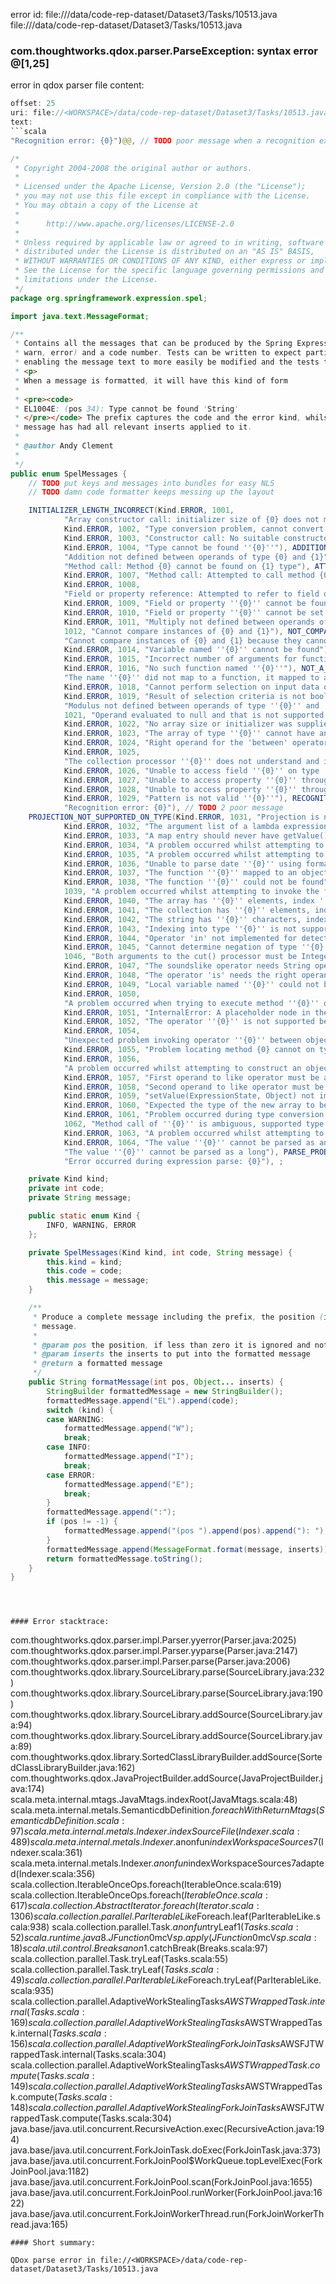 error id: file://<WORKSPACE>/data/code-rep-dataset/Dataset3/Tasks/10513.java
file://<WORKSPACE>/data/code-rep-dataset/Dataset3/Tasks/10513.java
### com.thoughtworks.qdox.parser.ParseException: syntax error @[1,25]

error in qdox parser
file content:
```java
offset: 25
uri: file://<WORKSPACE>/data/code-rep-dataset/Dataset3/Tasks/10513.java
text:
```scala
"Recognition error: {0}")@@, // TODO poor message when a recognition exception occurs

/*
 * Copyright 2004-2008 the original author or authors.
 *
 * Licensed under the Apache License, Version 2.0 (the "License");
 * you may not use this file except in compliance with the License.
 * You may obtain a copy of the License at
 *
 *      http://www.apache.org/licenses/LICENSE-2.0
 *
 * Unless required by applicable law or agreed to in writing, software
 * distributed under the License is distributed on an "AS IS" BASIS,
 * WITHOUT WARRANTIES OR CONDITIONS OF ANY KIND, either express or implied.
 * See the License for the specific language governing permissions and
 * limitations under the License.
 */
package org.springframework.expression.spel;

import java.text.MessageFormat;

/**
 * Contains all the messages that can be produced by the Spring Expression Language. Each message has a kind (info,
 * warn, error) and a code number. Tests can be written to expect particular code numbers rather than particular text,
 * enabling the message text to more easily be modified and the tests to run successfully in different locales.
 * <p>
 * When a message is formatted, it will have this kind of form
 * 
 * <pre><code>
 * EL1004E: (pos 34): Type cannot be found 'String'
 * </pre></code> The prefix captures the code and the error kind, whilst the position is included if it is known and the
 * message has had all relevant inserts applied to it.
 * 
 * @author Andy Clement
 * 
 */
public enum SpelMessages {
	// TODO put keys and messages into bundles for easy NLS
	// TODO damn code formatter keeps messing up the layout

	INITIALIZER_LENGTH_INCORRECT(Kind.ERROR, 1001,
			"Array constructor call: initializer size of {0} does not match declared length of {1}"), TYPE_CONVERSION_ERROR(
			Kind.ERROR, 1002, "Type conversion problem, cannot convert from {0} to {1}"), CONSTRUCTOR_NOT_FOUND(
			Kind.ERROR, 1003, "Constructor call: No suitable constructor on type {0} for arguments {1}"), TYPE_NOT_FOUND(
			Kind.ERROR, 1004, "Type cannot be found ''{0}''"), ADDITION_NOT_DEFINED(Kind.ERROR, 1005,
			"Addition not defined between operands of type {0} and {1}"), METHOD_NOT_FOUND(Kind.ERROR, 1006,
			"Method call: Method {0} cannot be found on {1} type"), ATTEMPTED_METHOD_CALL_ON_NULL_CONTEXT_OBJECT(
			Kind.ERROR, 1007, "Method call: Attempted to call method {0} on null context object"), ATTEMPTED_PROPERTY_FIELD_REF_ON_NULL_CONTEXT_OBJECT(
			Kind.ERROR, 1008,
			"Field or property reference: Attempted to refer to field or property ''{0}'' on null context object"), PROPERTY_OR_FIELD_NOT_FOUND(
			Kind.ERROR, 1009, "Field or property ''{0}'' cannot be found on object of type ''{1}''"), PROPERTY_OR_FIELD_SETTER_NOT_FOUND(
			Kind.ERROR, 1010, "Field or property ''{0}'' cannot be set on object of type ''{1}''"), MULTIPLY_NOT_DEFINED(
			Kind.ERROR, 1011, "Multiply not defined between operands of type {0} and {1}"), NOT_COMPARABLE(Kind.ERROR,
			1012, "Cannot compare instances of {0} and {1}"), NOT_COMPARABLE_CANNOT_COERCE(Kind.ERROR, 1013,
			"Cannot compare instances of {0} and {1} because they cannot be coerced to the same type"), VARIABLE_NOT_FOUND(
			Kind.ERROR, 1014, "Variable named ''{0}'' cannot be found"), INCORRECT_NUMBER_OF_ARGUMENTS_TO_FUNCTION(
			Kind.ERROR, 1015, "Incorrect number of arguments for function, {0} supplied but function takes {1}"), NO_SUCH_FUNCTION(
			Kind.ERROR, 1016, "No such function named ''{0}''"), NOT_A_FUNCTION(Kind.ERROR, 1017,
			"The name ''{0}'' did not map to a function, it mapped to a ''{1}''"), INVALID_TYPE_FOR_SELECTION(
			Kind.ERROR, 1018, "Cannot perform selection on input data of type ''{0}''"), RESULT_OF_SELECTION_CRITERIA_IS_NOT_BOOLEAN(
			Kind.ERROR, 1019, "Result of selection criteria is not boolean"), MODULUS_NOT_DEFINED(Kind.ERROR, 1020,
			"Modulus not defined between operands of type ''{0}'' and ''{1}''"), NULL_OPERAND_TO_OPERATOR(Kind.ERROR,
			1021, "Operand evaluated to null and that is not supported for this operator"), NO_SIZE_OR_INITIALIZER_FOR_ARRAY_CONSTRUCTION(
			Kind.ERROR, 1022, "No array size or initializer was supplied to construct the array"), INCORRECT_ELEMENT_TYPE_FOR_ARRAY(
			Kind.ERROR, 1023, "The array of type ''{0}'' cannot have an element of type ''{1}'' inserted"), BETWEEN_RIGHT_OPERAND_MUST_BE_TWO_ELEMENT_LIST(
			Kind.ERROR, 1024, "Right operand for the 'between' operator has to be a two-element list"), TYPE_NOT_SUPPORTED_BY_PROCESSOR(
			Kind.ERROR, 1025,
			"The collection processor ''{0}'' does not understand and input collection of elements of type {1}"), UNABLE_TO_ACCESS_FIELD(
			Kind.ERROR, 1026, "Unable to access field ''{0}'' on type ''{1}''"), UNABLE_TO_ACCESS_PROPERTY_THROUGH_GETTER(
			Kind.ERROR, 1027, "Unable to access property ''{0}'' through getter on type ''{1}''"), UNABLE_TO_ACCESS_PROPERTY_THROUGH_SETTER(
			Kind.ERROR, 1028, "Unable to access property ''{0}'' through setter on type ''{1}''"), INVALID_PATTERN(
			Kind.ERROR, 1029, "Pattern is not valid ''{0}''"), RECOGNITION_ERROR(Kind.ERROR, 1030,
			"Recognition error: {0}"), // TODO 2 poor message
	PROJECTION_NOT_SUPPORTED_ON_TYPE(Kind.ERROR, 1031, "Projection is not supported on the type ''{0}''"), ARGLIST_SHOULD_NOT_BE_EVALUATED(
			Kind.ERROR, 1032, "The argument list of a lambda expression should never have getValue() called upon it"), MAPENTRY_SHOULD_NOT_BE_EVALUATED(
			Kind.ERROR, 1033, "A map entry should never have getValue() called upon it"), EXCEPTION_DURING_PROPERTY_READ(
			Kind.ERROR, 1034, "A problem occurred whilst attempting to access the property ''{0}'': ''{1}''"), EXCEPTION_DURING_CONSTRUCTOR_INVOCATION(
			Kind.ERROR, 1035, "A problem occurred whilst attempting to construct ''{0}'': ''{1}''"), DATE_CANNOT_BE_PARSED(
			Kind.ERROR, 1036, "Unable to parse date ''{0}'' using format ''{1}''"), FUNCTION_REFERENCE_CANNOT_BE_INVOKED(
			Kind.ERROR, 1037, "The function ''{0}'' mapped to an object of type ''{1}'' which cannot be invoked"), FUNCTION_NOT_DEFINED(
			Kind.ERROR, 1038, "The function ''{0}'' could not be found"), EXCEPTION_DURING_FUNCTION_CALL(Kind.ERROR,
			1039, "A problem occurred whilst attempting to invoke the function ''{0}'': ''{1}''"), ARRAY_INDEX_OUT_OF_BOUNDS(
			Kind.ERROR, 1040, "The array has ''{0}'' elements, index ''{1}'' is invalid"), COLLECTION_INDEX_OUT_OF_BOUNDS(
			Kind.ERROR, 1041, "The collection has ''{0}'' elements, index ''{1}'' is invalid"), STRING_INDEX_OUT_OF_BOUNDS(
			Kind.ERROR, 1042, "The string has ''{0}'' characters, index ''{1}'' is invalid"), INDEXING_NOT_SUPPORTED_FOR_TYPE(
			Kind.ERROR, 1043, "Indexing into type ''{0}'' is not supported"), OPERATOR_IN_CANNOT_DETERMINE_MEMBERSHIP(
			Kind.ERROR, 1044, "Operator 'in' not implemented for detecting membership of a ''{0}'' in a ''{1}''"), CANNOT_NEGATE_TYPE(
			Kind.ERROR, 1045, "Cannot determine negation of type ''{0}''"), CUT_ARGUMENTS_MUST_BE_INTS(Kind.ERROR,
			1046, "Both arguments to the cut() processor must be Integers, but they are ''{0}'' and ''{1}''"), SOUNDSLIKE_NEEDS_STRING_OPERAND(
			Kind.ERROR, 1047, "The soundslike operator needs String operands, but found a ''{0}''"), IS_OPERATOR_NEEDS_CLASS_OPERAND(
			Kind.ERROR, 1048, "The operator 'is' needs the right operand to be a class, not a ''{0}''"), LOCAL_VARIABLE_NOT_DEFINED(
			Kind.ERROR, 1049, "Local variable named ''{0}'' could not be found"), EXCEPTION_DURING_METHOD_INVOCATION(
			Kind.ERROR, 1050,
			"A problem occurred when trying to execute method ''{0}'' on object of type ''{1}'': ''{2}''"), PLACEHOLDER_SHOULD_NEVER_BE_EVALUATED(
			Kind.ERROR, 1051, "InternalError: A placeholder node in the Ast should never be evaluated!"), OPERATOR_NOT_SUPPORTED_BETWEEN_TYPES(
			Kind.ERROR, 1052, "The operator ''{0}'' is not supported between objects of type ''{1}'' and ''{2}''"), UNEXPECTED_PROBLEM_INVOKING_OPERATOR(
			Kind.ERROR, 1054,
			"Unexpected problem invoking operator ''{0}'' between objects of type ''{1}'' and ''{2}'': {3}"), PROBLEM_LOCATING_METHOD(
			Kind.ERROR, 1055, "Problem locating method {0} cannot on type {1}"), PROBLEM_LOCATING_CONSTRUCTOR(
			Kind.ERROR, 1056,
			"A problem occurred whilst attempting to construct an object of type ''{0}'' using arguments ''{1}''"), INVALID_FIRST_OPERAND_FOR_LIKE_OPERATOR(
			Kind.ERROR, 1057, "First operand to like operator must be a string. ''{0}'' is not"), INVALID_SECOND_OPERAND_FOR_LIKE_OPERATOR(
			Kind.ERROR, 1058, "Second operand to like operator must be a string (regex). ''{0}'' is not"), SETVALUE_NOT_SUPPORTED(
			Kind.ERROR, 1059, "setValue(ExpressionState, Object) not implemented for ''{0}''  (''{1}''"), TYPE_NAME_EXPECTED_FOR_ARRAY_CONSTRUCTION(
			Kind.ERROR, 1060, "Expected the type of the new array to be specified as a String but found ''{0}''"), PROBLEM_DURING_TYPE_CONVERSION(
			Kind.ERROR, 1061, "Problem occurred during type conversion: {0}"), MULTIPLE_POSSIBLE_METHODS(Kind.ERROR,
			1062, "Method call of ''{0}'' is ambiguous, supported type conversions allow multiple variants to match"), EXCEPTION_DURING_PROPERTY_WRITE(
			Kind.ERROR, 1063, "A problem occurred whilst attempting to set the property ''{0}'': ''{1}''"), NOT_AN_INTEGER(
			Kind.ERROR, 1064, "The value ''{0}'' cannot be parsed as an int"), NOT_A_LONG(Kind.ERROR, 1065,
			"The value ''{0}'' cannot be parsed as a long"), PARSE_PROBLEM(Kind.ERROR, 1066,
			"Error occurred during expression parse: {0}"), ;

	private Kind kind;
	private int code;
	private String message;

	public static enum Kind {
		INFO, WARNING, ERROR
	};

	private SpelMessages(Kind kind, int code, String message) {
		this.kind = kind;
		this.code = code;
		this.message = message;
	}

	/**
	 * Produce a complete message including the prefix, the position (if known) and with the inserts applied to the
	 * message.
	 * 
	 * @param pos the position, if less than zero it is ignored and not included in the message
	 * @param inserts the inserts to put into the formatted message
	 * @return a formatted message
	 */
	public String formatMessage(int pos, Object... inserts) {
		StringBuilder formattedMessage = new StringBuilder();
		formattedMessage.append("EL").append(code);
		switch (kind) {
		case WARNING:
			formattedMessage.append("W");
			break;
		case INFO:
			formattedMessage.append("I");
			break;
		case ERROR:
			formattedMessage.append("E");
			break;
		}
		formattedMessage.append(":");
		if (pos != -1) {
			formattedMessage.append("(pos ").append(pos).append("): ");
		}
		formattedMessage.append(MessageFormat.format(message, inserts));
		return formattedMessage.toString();
	}
}
```

```



#### Error stacktrace:

```
com.thoughtworks.qdox.parser.impl.Parser.yyerror(Parser.java:2025)
	com.thoughtworks.qdox.parser.impl.Parser.yyparse(Parser.java:2147)
	com.thoughtworks.qdox.parser.impl.Parser.parse(Parser.java:2006)
	com.thoughtworks.qdox.library.SourceLibrary.parse(SourceLibrary.java:232)
	com.thoughtworks.qdox.library.SourceLibrary.parse(SourceLibrary.java:190)
	com.thoughtworks.qdox.library.SourceLibrary.addSource(SourceLibrary.java:94)
	com.thoughtworks.qdox.library.SourceLibrary.addSource(SourceLibrary.java:89)
	com.thoughtworks.qdox.library.SortedClassLibraryBuilder.addSource(SortedClassLibraryBuilder.java:162)
	com.thoughtworks.qdox.JavaProjectBuilder.addSource(JavaProjectBuilder.java:174)
	scala.meta.internal.mtags.JavaMtags.indexRoot(JavaMtags.scala:48)
	scala.meta.internal.metals.SemanticdbDefinition$.foreachWithReturnMtags(SemanticdbDefinition.scala:97)
	scala.meta.internal.metals.Indexer.indexSourceFile(Indexer.scala:489)
	scala.meta.internal.metals.Indexer.$anonfun$indexWorkspaceSources$7(Indexer.scala:361)
	scala.meta.internal.metals.Indexer.$anonfun$indexWorkspaceSources$7$adapted(Indexer.scala:356)
	scala.collection.IterableOnceOps.foreach(IterableOnce.scala:619)
	scala.collection.IterableOnceOps.foreach$(IterableOnce.scala:617)
	scala.collection.AbstractIterator.foreach(Iterator.scala:1306)
	scala.collection.parallel.ParIterableLike$Foreach.leaf(ParIterableLike.scala:938)
	scala.collection.parallel.Task.$anonfun$tryLeaf$1(Tasks.scala:52)
	scala.runtime.java8.JFunction0$mcV$sp.apply(JFunction0$mcV$sp.scala:18)
	scala.util.control.Breaks$$anon$1.catchBreak(Breaks.scala:97)
	scala.collection.parallel.Task.tryLeaf(Tasks.scala:55)
	scala.collection.parallel.Task.tryLeaf$(Tasks.scala:49)
	scala.collection.parallel.ParIterableLike$Foreach.tryLeaf(ParIterableLike.scala:935)
	scala.collection.parallel.AdaptiveWorkStealingTasks$AWSTWrappedTask.internal(Tasks.scala:169)
	scala.collection.parallel.AdaptiveWorkStealingTasks$AWSTWrappedTask.internal$(Tasks.scala:156)
	scala.collection.parallel.AdaptiveWorkStealingForkJoinTasks$AWSFJTWrappedTask.internal(Tasks.scala:304)
	scala.collection.parallel.AdaptiveWorkStealingTasks$AWSTWrappedTask.compute(Tasks.scala:149)
	scala.collection.parallel.AdaptiveWorkStealingTasks$AWSTWrappedTask.compute$(Tasks.scala:148)
	scala.collection.parallel.AdaptiveWorkStealingForkJoinTasks$AWSFJTWrappedTask.compute(Tasks.scala:304)
	java.base/java.util.concurrent.RecursiveAction.exec(RecursiveAction.java:194)
	java.base/java.util.concurrent.ForkJoinTask.doExec(ForkJoinTask.java:373)
	java.base/java.util.concurrent.ForkJoinPool$WorkQueue.topLevelExec(ForkJoinPool.java:1182)
	java.base/java.util.concurrent.ForkJoinPool.scan(ForkJoinPool.java:1655)
	java.base/java.util.concurrent.ForkJoinPool.runWorker(ForkJoinPool.java:1622)
	java.base/java.util.concurrent.ForkJoinWorkerThread.run(ForkJoinWorkerThread.java:165)
```
#### Short summary: 

QDox parse error in file://<WORKSPACE>/data/code-rep-dataset/Dataset3/Tasks/10513.java